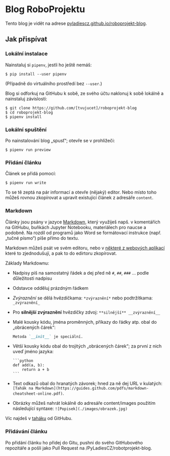 # Blog RoboProjektu

Tento blog je vidět na adrese [pyladiescz.github.io/roboprojekt-blog](https://pyladiescz.github.io/roboprojekt-blog).

## Jak přispívat

### Lokální instalace

Nainstaluj si `pipenv`, jestli ho ještě nemáš:
```
$ pip install --user pipenv
```
(Případně do virtuálního prostředí bez `--user`.)

Blog si odforkuj na GitHubu k sobě, ze svého účtu naklonuj k sobě lokálně a nainstaluj závislosti:

```console
$ git clone https://github.com/[tvujucet]/roboprojekt-blog
$ cd roboprojekt-blog
$ pipenv install
```
### Lokální spuštění
Po nainstalování blog „spusť“; otevře se v prohlížeči:
```console
$ pipenv run preview
```
### Přidání článku
Článek se přidá pomocí:
```
$ pipenv run write
```
To se tě zeptá na pár informací a otevře (nějaký) editor.
Nebo místo toho můžeš rovnou zkopírovat a upravit existující článek z adresáře `content`.

### Markdown

Články jsou psány v jazyce [Markdown](https://guides.github.com/pdfs/markdown-cheatsheet-online.pdf), který využiješ napš. v komentářích na GitHubu, buňkách Jupyter Notebooku, materiálech pro naucse a podobně. Na rozdíl od programů jako Word se formátovací instrukce (např. „tučné písmo“) píše přímo do textu.

Markdown můžeš psát ve svém editoru, nebo v [některé z webových aplikací](https://stackedit.io/app) které to zjednodušují, a pak to do edirtoru zkopírovat.

Základy Markdownu:

* Nadpisy piš na samostatný řádek a dej před ně `#`, `##`, `###` … podle důležitosti nadpisu
* Odstavce odděluj prázdným řádkem
* *Zvýraznění* se dělá hvězdičkama: `*zvýraznění*` nebo podtržítkama: `_zvýraznění_`
* Pro **silnější** __zvýraznění__  hvězdičky zdvoj: `**silnější** __zvýraznění__`
* Malé kousky kódu, jména proměnných, příkazy do řádky atp. obal do „obrácených čárek“:
  ```markdown
  Metoda `__init__` je speciální.
  ```
* Větší kousky kódu obal do trojitých „obrácených čárek“; za první z nich uveď jméno jazyka:

      ```python
      def add(a, b):
          return a + b
      ```
* Text odkazů obal do hranatých závorek; hned za ně dej URL v kulatých: `[Tahák na Markdown](https://guides.github.com/pdfs/markdown-cheatsheet-online.pdf)`.
* Obrázky můžeš nahrát lokálně do adresáře content/images použitím následující syntaxe: `![Popisek](./images/obrazek.jpg)`

Víc najdeš v [taháku](https://guides.github.com/pdfs/markdown-cheatsheet-online.pdf) od GitHubu.

### Přidávání článku

Po přidání článku ho přidej do Gitu, pushni do svého GitHubového repozitáře a pošli jako Pull Request na /PyLadiesCZ/robotprojekt-blog.
